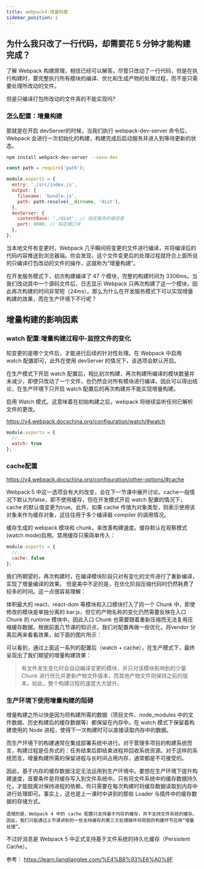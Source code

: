 ```yaml
---
title: webpack4-增量构建
sidebar_position: 1
---
```


## 为什么我只改了一行代码，却需要花 5 分钟才能构建完成？

了解 Webpack 构建原理，相信已经可以解答。尽管只改动了一行代码，但是在执行构建时，要完整执行所有模块的编译、优化和生成产物的处理过程，而不是只需要处理所改动的文件。

但是只编译打包所改动的文件真的不能实现吗?

### 怎么配置：增量构建
那就是在开启 devServer的时候，当我们执行 webpack-dev-server 命令后，Webpack 会进行一次初始化的构建，构建完成后启动服务并进入到等待更新的状态。
```bash
npm install webpack-dev-server --save-dev
```

```js
const path = require('path');

module.exports = {
  entry: './src/index.js',
  output: {
    filename: 'bundle.js',
    path: path.resolve(__dirname, 'dist'),
  },
  devServer: {
    contentBase: './dist', // 指定服务的根目录
    port: 8080, // 指定端口号
  },
};
```

当本地文件有变更时，Webpack 几乎瞬间将变更的文件进行编译，并将编译后的代码内容推送到浏览器端。你会发现，这个文件变更后的处理过程就符合上面所说的只编译打包改动的文件的操作，这就称为“增量构建”。

在开发服务模式下，初次构建编译了 47 个模块，完整的构建时间为 3306ms。当我们改动其中一个源码文件后，日志显示 Webpack 只再次构建了这一个模块，因此再次构建的时间非常短（24ms）。那么为什么在开发服务模式下可以实现增量构建的效果，而在生产环境下不行呢？

## 增量构建的影响因素
### watch 配置:增量构建过程中-监控文件的变化
知变更的是哪个文件后，才能进行后续的针对性处理。在 Webpack 中启用 watch 配置即可，此外在使用 devServer 的情况下，该选项会默认开启。

在生产模式下开启 watch 配置后，相比初次构建，再次构建所编译的模块数量并未减少，即使只改动了一个文件，也仍然会对所有模块进行编译。因此可以得出结论，在生产环境下只开启 watch 配置后的再次构建并不能实现增量构建。

启用 Watch 模式。这意味着在初始构建之后，webpack 将继续监听任何已解析文件的更改。

https://v4.webpack.docschina.org/configuration/watch/#watch
```js
module.exports = {
  //...
  watch: true
};
```

### cache配置
https://v4.webpack.docschina.org/configuration/other-options/#cache

Webpack 5 中这一选项会有大的改变，会在下一节课中展开讨论。cache一般情况下默认为false，即不使用缓存，但在开发模式开启 watch 配置的情况下，cache 的默认值变更为true。此外，如果 cache 传值为对象类型，则表示使用该对象来作为缓存对象，这往往用于多个编译器 compiler 的调用情况。

缓存生成的 webpack 模块和 chunk，来改善构建速度。缓存默认在观察模式(watch mode)启用。禁用缓存只需简单传入：
```js
module.exports = {
  //...
  cache: false
};
```
我们所期望的，再次构建时，在编译模块阶段只对有变化的文件进行了重新编译，实现了增量编译的效果。
但是美中不足的是，在优化阶段压缩代码时仍然耗费了较多的时间。这一点很容易理解：

体积最大的 react、react-dom 等模块和入口模块打入了同一个 Chunk 中，即使修改的模块是单独分离的 bar.js，但它的产物名称的变化仍然需要反映在入口 Chunk 的 runtime 模块中。因此入口 Chunk 也需要跟着重新压缩而无法复用压缩缓存数据。根据前面几节课的知识点，我们对配置再做一些优化，将vendor 分离后再来看看效果，如下面的图片所示：

可以看到，通过上面这一系列的配置后（watch + cache），在生产模式下，最终呈现出了我们期望的增量构建效果：

>有文件发生变化时会自动编译变更的模块，并只对该模块影响到的少量 Chunk 进行优化并更新产物文件版本，而其他产物文件则保持之前的版本。如此，整个构建过程的速度大大提升。

### 生产环境下使用增量构建的阻碍
增量构建之所以快是因为将构建所需的数据（项目文件、node_modules 中的文件数据、历史构建后的缓存数据等）都保留在内存中。在 watch 模式下保留着构建使用的 Node 进程，使得下一次构建时可以直接读取内存中的数据。

而生产环境下的构建通常在集成部署系统中进行。对于管理多项目的构建系统而言，构建过程是任务式的：任务结束后即结束进程并回收系统资源。对于这样的系统而言，增量构建所需的保留进程与长时间占用内存，通常都是不可接受的。

因此，基于内存的缓存数据注定无法运用到生产环境中。要想在生产环境下提升构建速度，首要条件是将缓存写入到文件系统中。只有将文件系统中的缓存数据持久化，才能脱离对保持进程的依赖，你只需要在每次构建时将缓存数据读取到内存中进行处理即可。事实上，这也是上一课时中讲到的那些 Loader 与插件中的缓存数据的存储方式。

`遗憾的是，Webpack 4 中的 cache 配置只支持基于内存的缓存，并不支持文件系统的缓存。因此，我们只能通过上节课讲到的一些支持缓存的第三方处理插件将局部的构建环节应用“增量处理”。`

不过好消息是 Webpack 5 中正式支持基于文件系统的持久化缓存（Persistent Cache）。

参考：
https://learn.lianglianglee.com/%E4%B8%93%E6%A0%8F